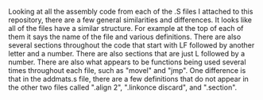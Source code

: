 Looking at all the assembly code from each of the .S files 
I attached to this repository, there are a few general similarities 
and differences. It looks like all of the files have a
similar structure. For example at the top of each of them
it says the name of the file and various definitions. There are
also several sections throughout the code that start with LF followed by
another letter and a number. There are also sections that are just L followed
by a number. There are also what appears to be functions being used several
times throughout each file, such as "movel" and "jmp".
One difference is that in the addmats.s file, there are a few definitions
that do not appear in the other two files called ".align 2",
".linkonce discard", and ".section". 
